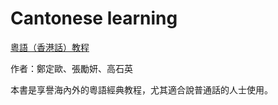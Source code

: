 # Cantonese learning

[粵語（香港話）教程](https://www.jpchinese.org/download/cantonese/9789620447990.aspx)

作者：鄭定歐、張勵妍、高石英

本書是享譽海內外的粵語經典教程，尤其適合說普通話的人士使用。
